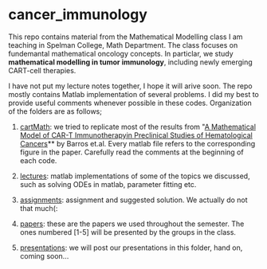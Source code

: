 # cancer_immunology
This repo contains material from the Mathematical Modelling class I am teaching in Spelman College, Math Department.
The class focuses on fundemantal mathematical oncology concepts. In particlar, we study **mathematical modelling in tumor immunology**, 
including newly emerging CART-cell therapies. 

I have not put my lecture notes together, I hope it will arive soon. The repo mostly contains 
Matlab implementation of several problems. I did my best to provide useful comments whenever possible in these codes. 
Organization of the folders are as follows;

1.  [cartMath](cartMath.md): we tried to replicate most of the results from "[A Mathematical Model of CAR-T Immunotherapyin Preclinical Studies of Hematological Cancers](https://pubmed.ncbi.nlm.nih.gov/34208323/)** by Barros et.al. Every matlab file refers to the corresponding figure in the paper. Carefully read the comments at the beginning of each code.

2.  [lectures](lectures.md): matlab implementations of some of the topics we discussed, such as solving ODEs in matlab, parameter fitting etc.

3.  [assignments](assignments.md): assignment and suggested solution. We actually do not that much(:

4.  [papers](papers.md): these are the papers we used throughout the semester. The ones numbered [1-5] will be presented by the groups in the class.

5.  [presentations](presentations.md): we will post our presentations in this folder, hand on, coming soon...
